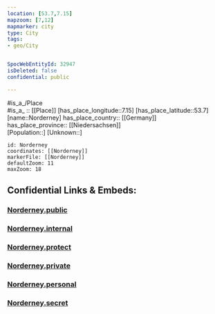 ```yaml
---
location: [53.7,7.15] 
mapzoom: [7,12] 
mapmarker: city 
type: City
tags:
- geo/City


SpocWebEntityId: 32947
isDeleted: false
confidential: public

---
```

#is_a_/Place  
#is_a_ :: [[Place]] 
[has_place_longitude::7.15] 
[has_place_latitude::53.7] 
[name::Norderney] 
has_place_country:: [[Germany]]  
has_place_province:: [[Niedersachsen]]  
[Population::] 
[Unknown::] 


```leaflet
id: Norderney
coordinates: [[Norderney]] 
markerFile: [[Norderney]] 
defaultZoom: 11 
maxZoom: 18
```


## Confidential Links & Embeds: 

### [Norderney.public](/_public/\Earth\Continent\Europe\Europe~Central\Germany\Germany~West\Niedersachsen\counties~Niedersachsen\Aurich\cities~AurichNorderney.public.md) 

### [Norderney.internal](/_internal/\Earth\Continent\Europe\Europe~Central\Germany\Germany~West\Niedersachsen\counties~Niedersachsen\Aurich\cities~AurichNorderney.internal.md) 

### [Norderney.protect](/_protect/\Earth\Continent\Europe\Europe~Central\Germany\Germany~West\Niedersachsen\counties~Niedersachsen\Aurich\cities~AurichNorderney.protect.md) 

### [Norderney.private](/_private/\Earth\Continent\Europe\Europe~Central\Germany\Germany~West\Niedersachsen\counties~Niedersachsen\Aurich\cities~AurichNorderney.private.md) 

### [Norderney.personal](/_personal/\Earth\Continent\Europe\Europe~Central\Germany\Germany~West\Niedersachsen\counties~Niedersachsen\Aurich\cities~AurichNorderney.personal.md) 

### [Norderney.secret](/_secret/\Earth\Continent\Europe\Europe~Central\Germany\Germany~West\Niedersachsen\counties~Niedersachsen\Aurich\cities~AurichNorderney.secret.md)


